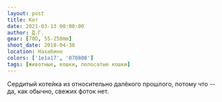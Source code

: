 ```yaml
---
layout: post
title: Кот
date: 2021-03-13 00:00:00
author: Д.Г.
gear: [70D, 55-250mm]
shoot_date: 2018-04-30
location: Нахабино
colors: ['1e1a17', '070808']
tags: [животные, кошки, полосатые кошки]
---
```

Сердитый котейка из относительно далёкого прошлого, потому что -- да, как обычно, свежих фоток нет.
